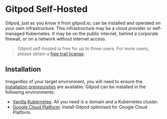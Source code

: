 # Gitpod Self-Hosted

Gitpod, just as you know it from gitpod.io, can be installed and operated on your own infrastructure.
This infrastructure may be a cloud provider or self-managed Kubernetes. It may be on the public internet, behind a corporate firewall, or on a network without internet access.

  > Gitpod self-hosted is free for up to three users.
  > For more users, please obtain a [free trail license](https://gitpod.io/selfhosted-trial/).

## Installation
Irregardles of your target environment, you will need to ensure the [installation prerequisites](../install/01_prepare_installation/) are available.
Gitpod can be installed in the following environments:
* [Vanilla Kubernetes](../install/10_install_on_kubernetes/): All you need is a domain and a Kubernetes cluster.
* [Google Cloud Platform](../install/11_install_on_gcp_script/): Install Gitpod optimised for Google Cloud Platform.
